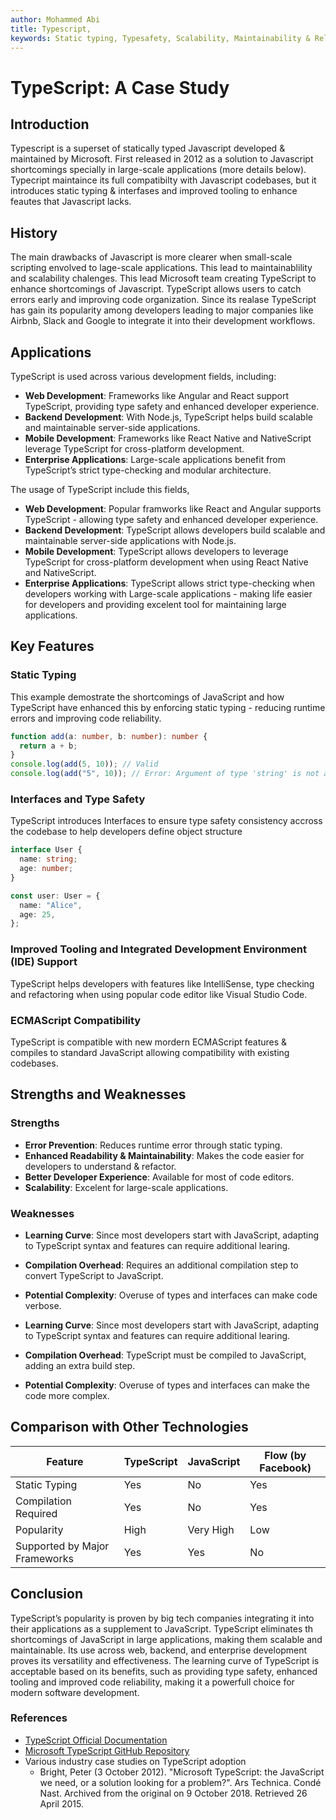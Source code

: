 ```yaml
---
author: Mohammed Abi
title: Typescript,
keywords: Static typing, Typesafety, Scalability, Maintainability & Reliability
---
```


# TypeScript: A Case Study

## Introduction

Typescript is a superset of statically typed Javascript developed & maintained by Microsoft. First released in 2012 as a solution to Javascript shortcomings specially in large-scale applications (more details below). Typecript maintaince its full compatibilty with Javascript codebases, but it introduces static typing & interfases and improved tooling to enhance feautes that Javascript lacks.

## History

The main drawbacks of Javascript is more clearer when small-scale scripting envolved to lage-scale applications. This lead to maintainablility and scalability chalenges. This lead Microsoft team creating TypeScript to enhance shortcomings of Javascript. TypeScript allows users to catch errors early and improving code organization. Since its realase TypeScript has gain its popularity among developers leading to major companies like Airbnb, Slack and Google to integrate it into their development workflows.

## Applications

TypeScript is used across various development fields, including:

- **Web Development**: Frameworks like Angular and React support TypeScript, providing type safety and enhanced developer experience.
- **Backend Development**: With Node.js, TypeScript helps build scalable and maintainable server-side applications.
- **Mobile Development**: Frameworks like React Native and NativeScript leverage TypeScript for cross-platform development.
- **Enterprise Applications**: Large-scale applications benefit from TypeScript’s strict type-checking and modular architecture.

The usage of TypeScript include this fields,

- **Web Development**: Popular framworks like React and Angular supports TypeScript - allowing type safety and enhanced developer experience.
- **Backend Development**: TypeScript allows developers build scalable and maintainable server-side applications with Node.js.
- **Mobile Development**: TypeScript allows developers to leverage TypeScript for cross-platform development when using React Native and NativeScript.
- **Enterprise Applications**: TypeScript allows strict type-checking when developers working with Large-scale applications - making life easier for developers and providing excelent tool for maintaining large applications.

## Key Features

### Static Typing

This example demostrate the shortcomings of JavaScript and how TypeScript have enhanced this by enforcing static typing - reducing runtime errors and improving code reliability.

```typescript
function add(a: number, b: number): number {
  return a + b;
}
console.log(add(5, 10)); // Valid
console.log(add("5", 10)); // Error: Argument of type 'string' is not assignable to parameter of type 'number'
```

### Interfaces and Type Safety

TypeScript introduces Interfaces to ensure type safety consistency accross the codebase to help developers define object structure

```typescript
interface User {
  name: string;
  age: number;
}

const user: User = {
  name: "Alice",
  age: 25,
};
```

### Improved Tooling and Integrated Development Environment (IDE) Support

TypeScript helps developers with features like IntelliSense, type checking and refactoring when using popular code editor like Visual Studio Code.

### ECMAScript Compatibility

TypeScript is compatible with new mordern ECMAScript features & compiles to standard JavaScript allowing compatibility with existing codebases.

## Strengths and Weaknesses

### Strengths

- **Error Prevention**: Reduces runtime error through static typing.
- **Enhanced Readability & Maintainability**: Makes the code easier for developers to understand & refactor.
- **Better Developer Experience**: Available for most of code editors.
- **Scalability**: Excelent for large-scale applications.

### Weaknesses

- **Learning Curve**: Since most developers start with JavaScript, adapting to TypeScript syntax and features can require additional learing.
- **Compilation Overhead**: Requires an additional compilation step to convert TypeScript to JavaScript.
- **Potential Complexity**: Overuse of types and interfaces can make code verbose.

- **Learning Curve**: Since most developers start with JavaScript, adapting to TypeScript syntax and features can require additional learing.
- **Compilation Overhead**: TypeScript must be compiled to JavaScript, adding an extra build step.
- **Potential Complexity**: Overuse of types and interfaces can make the code more complex.

## Comparison with Other Technologies

| Feature                       | TypeScript | JavaScript | Flow (by Facebook) |
| ----------------------------- | ---------- | ---------- | ------------------ |
| Static Typing                 | Yes        | No         | Yes                |
| Compilation Required          | Yes        | No         | Yes                |
| Popularity                    | High       | Very High  | Low                |
| Supported by Major Frameworks | Yes        | Yes        | No                 |

## Conclusion

TypeScript’s popularity is proven by big tech companies integrating it into their applications as a supplement to JavaScript. TypeScript eliminates th shortcomings of JavaScript in large applications, making them scalable and maintainable. Its use across web, backend, and enterprise development proves its versatility and effectiveness. The learning curve of TypeScript is acceptable based on its benefits, such as providing type safety, enhanced tooling and improved code reliability, making it a powerfull choice for modern software development.

### References

- [TypeScript Official Documentation](https://www.typescriptlang.org/)
- [Microsoft TypeScript GitHub Repository](https://github.com/microsoft/TypeScript)
- Various industry case studies on TypeScript adoption
  - Bright, Peter (3 October 2012). "Microsoft TypeScript: the JavaScript we need, or a solution looking for a problem?". Ars Technica. Condé Nast. Archived from the original on 9 October 2018. Retrieved 26 April 2015.

